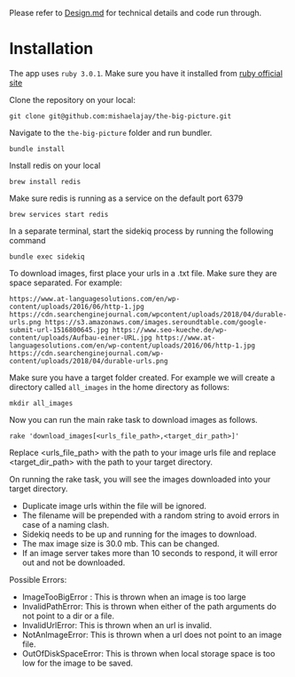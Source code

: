 Please refer to [Design.md](https://github.com/mishaelajay/the-big-picture/blob/main/Design.md) for technical details and code run through.

# Installation

The app uses `ruby 3.0.1`. Make sure you have it installed from [ruby official site](https://www.ruby-lang.org/en/downloads/)

Clone the repository on your local:

    git clone git@github.com:mishaelajay/the-big-picture.git

Navigate to the `the-big-picture` folder and run bundler.

    bundle install

Install redis on your local

    brew install redis

Make sure redis is running as a service on the default port 6379

    brew services start redis

In a separate terminal, start the sidekiq process by running the following command

    bundle exec sidekiq
To download images, first place your urls in a .txt file. Make sure they are space separated. For example:

    https://www.at-languagesolutions.com/en/wp-content/uploads/2016/06/http-1.jpg  https://cdn.searchenginejournal.com/wpcontent/uploads/2018/04/durable-urls.png https://s3.amazonaws.com/images.seroundtable.com/google-submit-url-1516800645.jpg https://www.seo-kueche.de/wp-content/uploads/Aufbau-einer-URL.jpg https://www.at-languagesolutions.com/en/wp-content/uploads/2016/06/http-1.jpg https://cdn.searchenginejournal.com/wp-content/uploads/2018/04/durable-urls.png

Make sure you have a target folder created. For example we will create a directory called `all_images` in the home directory as follows:

    mkdir all_images

Now you can run the main rake task to download images as follows.

    rake 'download_images[<urls_file_path>,<target_dir_path>]'

Replace <urls_file_path> with the path to your image urls file and replace <target_dir_path> with the path to your target directory.

On running the rake task, you will see the images downloaded into your target directory. 

 - Duplicate image urls within the file will be ignored.
 - The filename will be prepended with a random string to avoid errors in case of a naming clash.
 - Sidekiq needs to be up and running for the images to download.
 - The max image size is 30.0 mb. This can be changed.
 - If an image server takes more than 10 seconds to respond, it will error out and not be downloaded.
 
 Possible Errors:
 
 - ImageTooBigError : This is thrown when an image is too large
 - InvalidPathError: This is thrown when either of the path arguments do not point to a dir or a file.
 - InvalidUrlError: This is thrown when an url is invalid.
 - NotAnImageError: This is thrown when a url does not point to an image file.
 - OutOfDiskSpaceError: This is thrown when local storage space is too low for the image to be saved.

